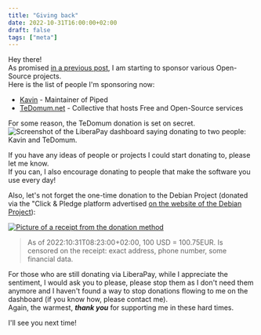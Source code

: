 ```yaml
---
title: "Giving back"
date: 2022-10-31T16:00:00+02:00
draft: false
tags: ["meta"]
---
```


Hey there!  
As promised [in a previous post](/blog/2022/09/19/thanks-for-the-help!/), I am starting to sponsor various Open-Source projects.  
Here is the list of people I'm sponsoring now:

- [Kavin](https://liberapay.com/kavin) - Maintainer of Piped
- [TeDomum.net](https://liberapay.com/tedomum/) - Collective that hosts Free and Open-Source services

For some reason, the TeDomum donation is set on secret.
![Screenshot of the LiberaPay dashboard saying donating to two people: Kavin and TeDomum.](https://bm5.jae.fi/ShareX/2022/10/firefox_1jxrRVyosi.png)

If you have any ideas of people or projects I could start donating to, please let me know.  
If you can, I also encourage donating to people that make the software you use every day!

Also, let's not forget the one-time donation to the Debian Project (donated via the "Click & Pledge platform advertised [on the website of the Debian Project](https://www.debian.org/donations#spi-click-n-pledge)):

[![Picture of a receipt from the donation method](https://bm5.jae.fi/ShareX/2022/10/eReceipt.png)](https://bm5.jae.fi/ShareX/2022/10/eReceipt.png)

> As of 2022:10:31T08:23:00+02:00, 100 USD = 100.75EUR. Is censored on the receipt: exact address, phone number, some financial data.

For those who are still donating via LiberaPay, while I appreciate the sentiment, I would ask you to please, please stop them as I don't need them anymore and I haven't found a way to stop donations flowing to me on the dashboard (if you know how, please contact me).  
Again, the warmest, **_thank you_** for supporting me in these hard times.

I'll see you next time!
